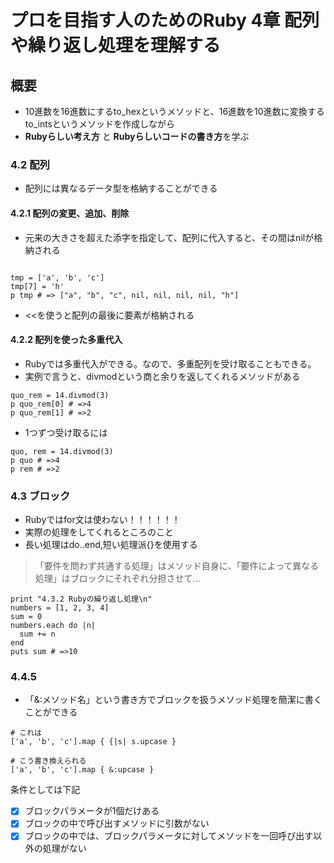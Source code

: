 # プロを目指す人のためのRuby 4章 配列や繰り返し処理を理解する

## 概要
* 10進数を16進数にするto_hexというメソッドと、16進数を10進数に変換するto_intsというメソッドを作成しながら
* **Rubyらしい考え方** と **Rubyらしいコードの書き方**を学ぶ

### 4.2 配列

* 配列には異なるデータ型を格納することができる


#### 4.2.1 配列の変更、追加、削除

* 元来の大きさを超えた添字を指定して、配列に代入すると、その間はnilが格納される

```

tmp = ['a', 'b', 'c']
tmp[7] = 'h'
p tmp # => ["a", "b", "c", nil, nil, nil, nil, "h"]

```

* <<を使うと配列の最後に要素が格納される

#### 4.2.2 配列を使った多重代入

* Rubyでは多重代入ができる。なので、多重配列を受け取ることもできる。
* 実例で言うと、divmodという商と余りを返してくれるメソッドがある

```
quo_rem = 14.divmod(3)
p quo_rem[0] # =>4
p quo_rem[1] # =>2
```
* 1つずつ受け取るには 

```
quo, rem = 14.divmod(3)
p quo # =>4
p rem # =>2
```

### 4.3 ブロック

* Rubyではfor文は使わない！！！！！！
* 実際の処理をしてくれるところのこと
* 長い処理はdo..end,短い処理派{}を使用する

> 「要件を問わず共通する処理」はメソッド自身に、「要件によって異なる処理」はブロックにそれぞれ分担させて...

```
print "4.3.2 Rubyの繰り返し処理\n"
numbers = [1, 2, 3, 4]
sum = 0
numbers.each do |n|
  sum += n
end
puts sum # =>10

```

### 4.4.5

* 「&:メソッド名」という書き方でブロックを扱うメソッド処理を簡潔に書くことができる

```
# これは
['a', 'b', 'c'].map { {|s| s.upcase }

# こう書き換えられる
['a', 'b', 'c'].map { &:upcase }

```

条件としては下記

- [x] ブロックパラメータが1個だけある
- [x] ブロックの中で呼び出すメソッドに引数がない
- [x] ブロックの中では、ブロックパラメータに対してメソッドを一回呼び出す以外の処理がない
